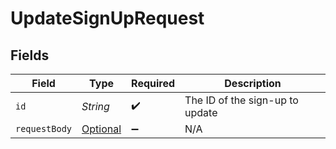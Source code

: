 # UpdateSignUpRequest


## Fields

| Field                                                                                   | Type                                                                                    | Required                                                                                | Description                                                                             |
| --------------------------------------------------------------------------------------- | --------------------------------------------------------------------------------------- | --------------------------------------------------------------------------------------- | --------------------------------------------------------------------------------------- |
| `id`                                                                                    | *String*                                                                                | :heavy_check_mark:                                                                      | The ID of the sign-up to update                                                         |
| `requestBody`                                                                           | [Optional<UpdateSignUpRequestBody>](../../models/operations/UpdateSignUpRequestBody.md) | :heavy_minus_sign:                                                                      | N/A                                                                                     |